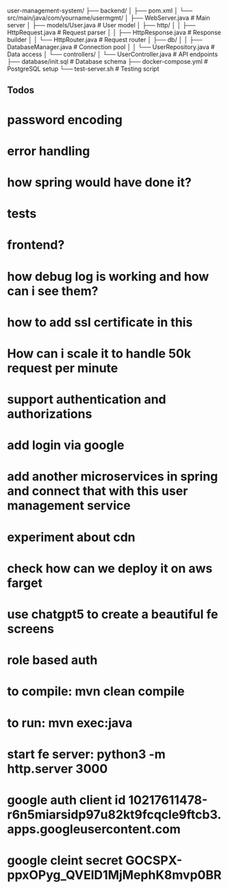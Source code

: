 user-management-system/
├── backend/
│   ├── pom.xml
│   └── src/main/java/com/yourname/usermgmt/
│       ├── WebServer.java          # Main server
│       ├── models/User.java        # User model
│       ├── http/
│       │   ├── HttpRequest.java    # Request parser
│       │   ├── HttpResponse.java   # Response builder
│       │   └── HttpRouter.java     # Request router
│       ├── db/
│       │   ├── DatabaseManager.java # Connection pool
│       │   └── UserRepository.java  # Data access
│       └── controllers/
│           └── UserController.java  # API endpoints
├── database/init.sql               # Database schema
├── docker-compose.yml             # PostgreSQL setup
└── test-server.sh                 # Testing script


## Todos
# password encoding
# error handling
# how spring would have done it?
# tests
# frontend?
# how debug log is working and how can i see them?
# how to add ssl certificate in this
# How can i scale it to handle 50k request per minute
# support authentication and authorizations
# add login via google
# add another microservices in spring and connect that with this user management service
# experiment about cdn
# check how can we deploy it on aws farget
# use chatgpt5 to create a beautiful fe screens
# role based auth
# to compile: mvn clean compile
# to run: mvn exec:java
# start fe server: python3 -m http.server 3000
# google auth client id 10217611478-r6n5miarsidp97u82kt9fcqcle9ftcb3.apps.googleusercontent.com
# google cleint secret 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